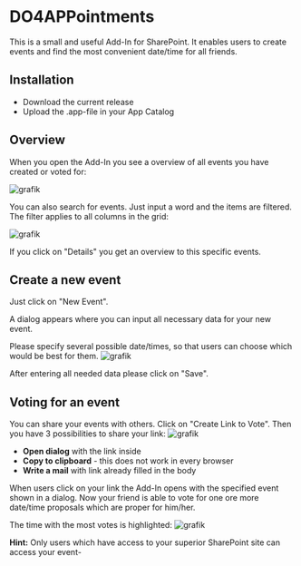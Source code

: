# DO4APPointments
This is a small and useful Add-In for SharePoint. It enables users to create events and find the most convenient date/time for all friends.

## Installation
- Download the current release
- Upload the .app-file in your App Catalog

## Overview
When you open the Add-In you see a overview of all events you have created or voted for:

![grafik](https://cloud.githubusercontent.com/assets/25846873/25007938/695b06ce-2062-11e7-8d2d-04a772a20402.png)

You can also search for events. Just input a word and the items are filtered. The filter applies to all columns in the grid:

![grafik](https://cloud.githubusercontent.com/assets/25846873/25008160/2d951ffc-2063-11e7-819a-2f2305043eb6.png)

If you click on "Details" you get an overview to this specific events.

## Create a new event
Just click on "New Event".

A dialog appears where you can input all necessary data for your new event.

Please specify several possible date/times, so that users can choose which would be best for them.
![grafik](https://cloud.githubusercontent.com/assets/25846873/25008487/1d50a552-2064-11e7-8e00-235511fd8029.png)

After entering all needed data please click on "Save".

## Voting for an event
You can share your events with others. Click on "Create Link to Vote". Then you have 3 possibilities to share your link:
![grafik](https://cloud.githubusercontent.com/assets/25846873/25008636/9fcf75f8-2064-11e7-92a8-c900ffc0e58c.png)

- **Open dialog** with the link inside
- **Copy to clipboard** - this does not work in every browser
- **Write a mail** with link already filled in the body

When users click on your link the Add-In opens with the specified event shown in a dialog. Now your friend is able to vote for one ore more date/time proposals which are proper for him/her.

The time with the most votes is highlighted:
![grafik](https://cloud.githubusercontent.com/assets/25846873/25009664/b836fba4-2067-11e7-9268-3a1979b03870.png)

**Hint:** Only users which have access to your superior SharePoint site can access your event-
